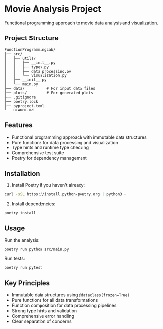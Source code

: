 # Movie Analysis Project

Functional programming approach to movie data analysis and visualization.

## Project Structure

```
FunctionProgrammingLab/
├── src/
│   ├── utils/
│   │   ├── __init__.py
│   │   ├── types.py
│   │   ├── data_processing.py
│   │   └── visualization.py
│   ├── __init__.py
│   └── main.py
├── data/          # For input data files
├── plots/         # For generated plots
├── .gitignore
├── poetry.lock
├── pyproject.toml
└── README.md
```

## Features

- Functional programming approach with immutable data structures
- Pure functions for data processing and visualization
- Type hints and runtime type checking
- Comprehensive test suite
- Poetry for dependency management

## Installation

1. Install Poetry if you haven't already:
```bash
curl -sSL https://install.python-poetry.org | python3 -
```

2. Install dependencies:
```bash
poetry install
```

## Usage

Run the analysis:
```bash
poetry run python src/main.py
```

Run tests:
```bash
poetry run pytest
```

## Key Principles

- Immutable data structures using `@dataclass(frozen=True)`
- Pure functions for all data transformations
- Function composition for data processing pipelines
- Strong type hints and validation
- Comprehensive error handling
- Clear separation of concerns